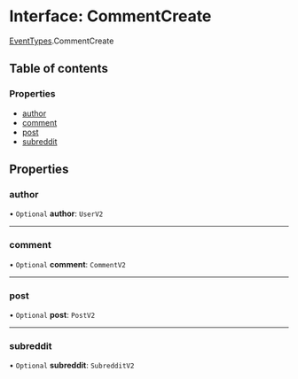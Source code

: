 # Interface: CommentCreate

[EventTypes](../modules/EventTypes.md).CommentCreate

## Table of contents

### Properties

- [author](EventTypes.CommentCreate.md#author)
- [comment](EventTypes.CommentCreate.md#comment)
- [post](EventTypes.CommentCreate.md#post)
- [subreddit](EventTypes.CommentCreate.md#subreddit)

## Properties

### <a id="author" name="author"></a> author

• `Optional` **author**: `UserV2`

---

### <a id="comment" name="comment"></a> comment

• `Optional` **comment**: `CommentV2`

---

### <a id="post" name="post"></a> post

• `Optional` **post**: `PostV2`

---

### <a id="subreddit" name="subreddit"></a> subreddit

• `Optional` **subreddit**: `SubredditV2`
